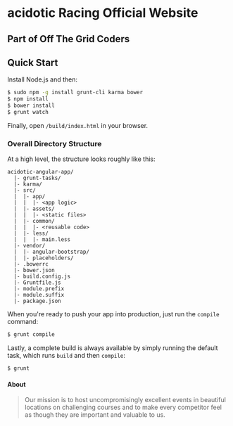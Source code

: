 # acidotic Racing Official Website

## Part of Off The Grid Coders

## Quick Start

Install Node.js and then:

```sh
$ sudo npm -g install grunt-cli karma bower
$ npm install
$ bower install
$ grunt watch
```

Finally, open `/build/index.html` in your browser.

### Overall Directory Structure

At a high level, the structure looks roughly like this:

```
acidotic-angular-app/
  |- grunt-tasks/
  |- karma/
  |- src/
  |  |- app/
  |  |  |- <app logic>
  |  |- assets/
  |  |  |- <static files>
  |  |- common/
  |  |  |- <reusable code>
  |  |- less/
  |  |  |- main.less
  |- vendor/
  |  |- angular-bootstrap/
  |  |- placeholders/
  |- .bowerrc
  |- bower.json
  |- build.config.js
  |- Gruntfile.js
  |- module.prefix
  |- module.suffix
  |- package.json
```

When you're ready to push your app into production, just run the `compile`
command:

```sh
$ grunt compile
```

Lastly, a complete build is always available by simply running the default
task, which runs `build` and then `compile`:

```sh
$ grunt
```

#### About

>Our mission is to host uncompromisingly excellent events in beautiful locations on challenging courses and to make every competitor feel as though they are important and valuable to us.
